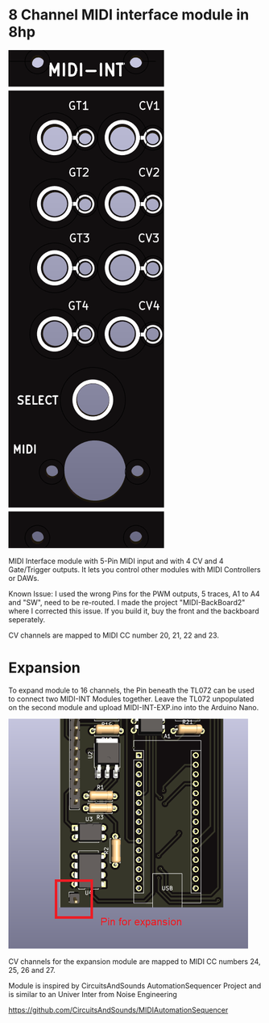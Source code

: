 # 8 Channel MIDI interface module in 8hp
![](https://raw.githubusercontent.com/Fihdi/Eurorack/main/MIDI-Interface/MIDI-INT-Front.png)

MIDI Interface module with 5-Pin MIDI input and with 4 CV and 4 Gate/Trigger outputs. It lets you control other modules with MIDI Controllers or DAWs.

Known Issue: I used the wrong Pins for the PWM outputs, 5 traces, A1 to A4 and "SW", need to be re-routed. I made the project "MIDI-BackBoard2" where I corrected this issue. If you build it, buy the front and the backboard seperately.

CV channels are mapped to MIDI CC number 20, 21, 22 and 23.

# Expansion

To expand module to 16 channels, the Pin beneath the TL072 can be used to connect two MIDI-INT Modules together. Leave the TL072 unpopulated on the second module and upload MIDI-INT-EXP.ino into the Arduino Nano.

![](https://raw.githubusercontent.com/Fihdi/Eurorack/refs/heads/main/MIDI-Interface/MIDI-Expansion.png)

CV channels for the expansion module are mapped to MIDI CC numbers 24, 25, 26 and 27.

Module is inspired by CircuitsAndSounds AutomationSequencer Project and is similar to an Univer Inter from Noise Engineering

https://github.com/CircuitsAndSounds/MIDIAutomationSequencer
